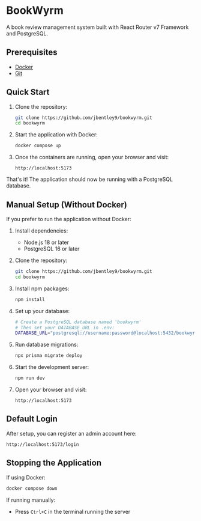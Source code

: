 # BookWyrm

A book review management system built with React Router v7 Framework and PostgreSQL.

## Prerequisites

- [Docker](https://www.docker.com/products/docker-desktop/)
- [Git](https://git-scm.com/downloads)

## Quick Start

1. Clone the repository:
   ```bash
   git clone https://github.com/jbentley9/bookwyrm.git
   cd bookwyrm
   ```

2. Start the application with Docker:
   ```bash
   docker compose up
   ```

3. Once the containers are running, open your browser and visit:
   ```
   http://localhost:5173
   ```

That's it! The application should now be running with a PostgreSQL database.

## Manual Setup (Without Docker)

If you prefer to run the application without Docker:

1. Install dependencies:
   - Node.js 18 or later
   - PostgreSQL 16 or later

2. Clone the repository:
   ```bash
   git clone https://github.com/jbentley9/bookwyrm.git
   cd bookwyrm
   ```

3. Install npm packages:
   ```bash
   npm install
   ```

4. Set up your database:
   ```bash
   # Create a PostgreSQL database named 'bookwyrm'
   # Then set your DATABASE_URL in .env:
   DATABASE_URL="postgresql://username:password@localhost:5432/bookwyrm?schema=public"
   ```

5. Run database migrations:
   ```bash
   npx prisma migrate deploy
   ```

6. Start the development server:
   ```bash
   npm run dev
   ```

7. Open your browser and visit:
   ```
   http://localhost:5173
   ```

## Default Login

After setup, you can register an admin account here:
   ```
   http://localhost:5173/login
   ```

## Stopping the Application

If using Docker:
```bash
docker compose down
```

If running manually:
- Press `Ctrl+C` in the terminal running the server
